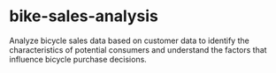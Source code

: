 # bike-sales-analysis
Analyze bicycle sales data based on customer data to identify the characteristics of potential consumers and understand the factors that influence bicycle purchase decisions.
